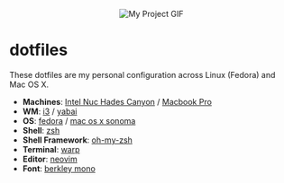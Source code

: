 <p align="center">
  <img src="https://github.com/jwarykowski/dotfiles/assets/406799/ab603ef8-85d7-4a1b-8663-b5ad4dce9fc2" alt="My Project GIF" text-align="center">
</p>

# dotfiles

These dotfiles are my personal configuration across Linux (Fedora) and Mac OS X.

+ **Machines**: [Intel Nuc Hades Canyon](https://www.scorptec.com.au/product/Branded-Systems/NUC-&-Mini-PC/71990-BOXNUC8I7HVK4) / [Macbook Pro](https://www.apple.com/au/macbook-pro/)
+ **WM**: [i3](https://github.com/i3/i3) / [yabai](https://github.com/koekeishiya/yabai)
+ **OS**: [fedora](https://getfedora.org/) / [mac os x sonoma](https://www.apple.com/au/macos/sonoma/)
+ **Shell**: [zsh](https://wiki.archlinux.org/index.php/Zsh)
+ **Shell Framework**: [oh-my-zsh](https://ohmyz.sh/)
+ **Terminal**: [warp](http://warp.dev/)
+ **Editor**: [neovim](https://github.com/neovim/neovim/)
+ **Font**: [berkley mono](https://berkeleygraphics.com/typefaces/berkeley-mono/)
